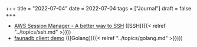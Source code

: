 +++
title = "2022-07-04"
date = 2022-07-04
tags = ["Journal"]
draft = false
+++

-   [AWS Session Manager - A better way to SSH](http://sawers.com/blog/aws-session-manager-a-better-way-to-ssh/) ([SSH]({{< relref "../topics/ssh.md" >}}))
-   [faunadb client demo](https://github.com/ali2210/faunadb_client_demo) (([Golang]({{< relref "../topics/golang.md" >}})))